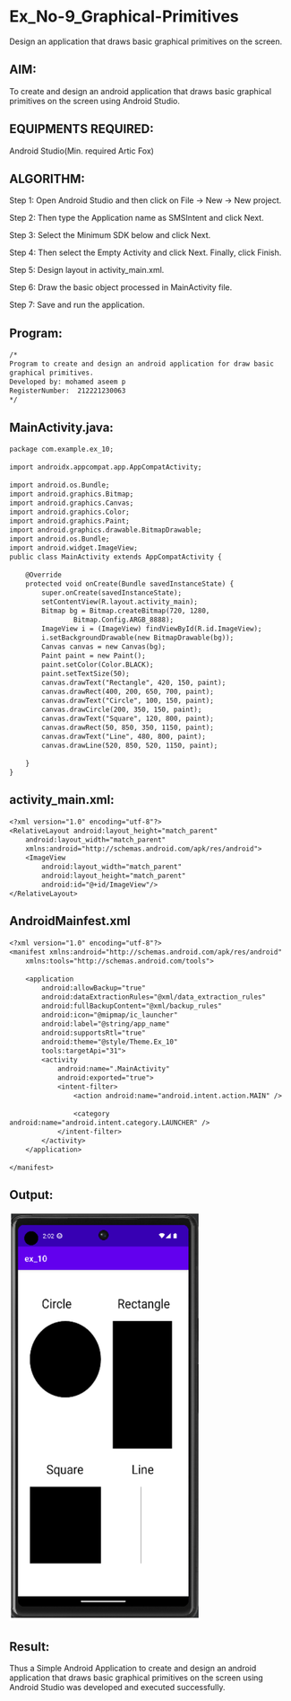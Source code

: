 # Ex_No-9_Graphical-Primitives
Design an application that draws basic graphical primitives on the screen.

## AIM:
To create and design an android application that draws basic graphical primitives on the screen using Android Studio.

## EQUIPMENTS REQUIRED:

Android Studio(Min. required Artic Fox)


## ALGORITHM:
Step 1: Open Android Studio and then click on File -> New -> New project.

Step 2: Then type the Application name as SMSIntent and click Next.

Step 3: Select the Minimum SDK below and click Next.

Step 4: Then select the Empty Activity and click Next. Finally, click Finish.

Step 5: Design layout in activity_main.xml.

Step 6: Draw the basic object processed in MainActivity file.

Step 7: Save and run the application.


## Program:
  ```
/*
Program to create and design an android application for draw basic graphical primitives.
Developed by: mohamed aseem p
RegisterNumber:  212221230063
*/
```

## MainActivity.java:
```
package com.example.ex_10;

import androidx.appcompat.app.AppCompatActivity;

import android.os.Bundle;
import android.graphics.Bitmap;
import android.graphics.Canvas;
import android.graphics.Color;
import android.graphics.Paint;
import android.graphics.drawable.BitmapDrawable;
import android.os.Bundle;
import android.widget.ImageView;
public class MainActivity extends AppCompatActivity {

    @Override
    protected void onCreate(Bundle savedInstanceState) {
        super.onCreate(savedInstanceState);
        setContentView(R.layout.activity_main);
        Bitmap bg = Bitmap.createBitmap(720, 1280,
                Bitmap.Config.ARGB_8888);
        ImageView i = (ImageView) findViewById(R.id.ImageView);
        i.setBackgroundDrawable(new BitmapDrawable(bg));
        Canvas canvas = new Canvas(bg);
        Paint paint = new Paint();
        paint.setColor(Color.BLACK);
        paint.setTextSize(50);
        canvas.drawText("Rectangle", 420, 150, paint);
        canvas.drawRect(400, 200, 650, 700, paint);
        canvas.drawText("Circle", 100, 150, paint);
        canvas.drawCircle(200, 350, 150, paint);
        canvas.drawText("Square", 120, 800, paint);
        canvas.drawRect(50, 850, 350, 1150, paint);
        canvas.drawText("Line", 480, 800, paint);
        canvas.drawLine(520, 850, 520, 1150, paint);

    }
}

```

## activity_main.xml:
```
<?xml version="1.0" encoding="utf-8"?>
<RelativeLayout android:layout_height="match_parent"
    android:layout_width="match_parent"
    xmlns:android="http://schemas.android.com/apk/res/android">
    <ImageView
        android:layout_width="match_parent"
        android:layout_height="match_parent"
        android:id="@+id/ImageView"/>
</RelativeLayout>
```

## AndroidMainfest.xml
```
<?xml version="1.0" encoding="utf-8"?>
<manifest xmlns:android="http://schemas.android.com/apk/res/android"
    xmlns:tools="http://schemas.android.com/tools">

    <application
        android:allowBackup="true"
        android:dataExtractionRules="@xml/data_extraction_rules"
        android:fullBackupContent="@xml/backup_rules"
        android:icon="@mipmap/ic_launcher"
        android:label="@string/app_name"
        android:supportsRtl="true"
        android:theme="@style/Theme.Ex_10"
        tools:targetApi="31">
        <activity
            android:name=".MainActivity"
            android:exported="true">
            <intent-filter>
                <action android:name="android.intent.action.MAIN" />

                <category android:name="android.intent.category.LAUNCHER" />
            </intent-filter>
        </activity>
    </application>

</manifest>
```
## Output:


![output](https://github.com/jithendra2004/Ex_No-9_Graphical-Primitives/blob/main/j101.png)


## Result:
Thus a Simple Android Application to create and design an android application that draws basic graphical primitives on the screen using Android Studio was developed and executed successfully.

